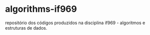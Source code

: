 # algorithms-if969

repositório dos códigos produzidos na disciplina if969 - algoritmos e estruturas de dados.
